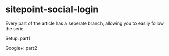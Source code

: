 sitepoint-social-login
======================

Every part of the article has a seperate branch, allowing you to easily follow the serie.


Setup: part1

Google+: part2
